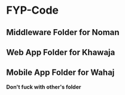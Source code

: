 # FYP-Code
## Middleware Folder for Noman
## Web App Folder for Khawaja
## Mobile App Folder for Wahaj

**Don't fuck with other's folder**